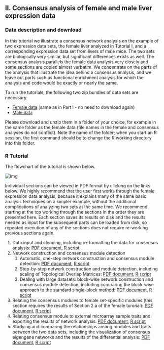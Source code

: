 ## II. Consensus analysis of female and male liver expression data

### Data description and download

In this tutorial we illustrate a consensus network analysis on the example of two expression data sets, the female liver analyzed in Tutorial I, and a corresponding expression data set from livers of male mice. The two sets are biologically very similar, but significant differences exists as well. The consensus analysis parallels the female data analysis very closely and some sections are copied almost verbatim. We concentrate on the parts of the analysis that illustrate the idea behind a consensus analysis, and we leave out parts such as functional enrichment analysis for which the analysis and code would be exactly or nearly the same.

To run the tutorials, the following two zip bundles of data sets are necessary:

- [Female data](https://horvath.genetics.ucla.edu/html/CoexpressionNetwork/Rpackages/WGCNA/Tutorials/FemaleLiver-Data.zip) (same as in Part I - no need to download again)
- [Male data](https://horvath.genetics.ucla.edu/html/CoexpressionNetwork/Rpackages/WGCNA/Tutorials/MaleLiver-Data.zip)

Please download and unzip them in a folder of your choice, for example in the same folder as the female data (file names in the female and consensus analyses do not conflict). Note the name of the folder; when you start an R session, the first command should be to change the R working directory into this folder.

### R Tutorial

The flowchart of the tutorial is shown below.

![img](https://horvath.genetics.ucla.edu/html/CoexpressionNetwork/Rpackages/WGCNA/Tutorials/overview-Consensus.png)


Individual sections can be viewed in PDF format by clicking on the links below. We highly recommend that the user first works through the female expression data analysis, because it explains many of the same basic analysis techniques on a simpler example, without the additional complications of analyzing two sets at the same time. We recommend starting at the top working through the sections in the order they are presented here. Each section saves its results on disk and the results needed as input for the subsequent parts can be loaded from disk, so repeated execution of any of the sections does not require re-working previous sections again.

1. Data input and cleaning, including re-formatting the data for consensus analysis: [PDF document](https://horvath.genetics.ucla.edu/html/CoexpressionNetwork/Rpackages/WGCNA/Tutorials/Consensus-DataInput.pdf), [R script](https://horvath.genetics.ucla.edu/html/CoexpressionNetwork/Rpackages/WGCNA/Tutorials/Consensus-DataInput.R)
2. Network construction and consensus module detection
   1. Automatic, one-step network construction and consensus module detection: [PDF document](https://horvath.genetics.ucla.edu/html/CoexpressionNetwork/Rpackages/WGCNA/Tutorials/Consensus-NetworkConstruction-auto.pdf), [R script](https://horvath.genetics.ucla.edu/html/CoexpressionNetwork/Rpackages/WGCNA/Tutorials/Consensus-NetworkConstruction-auto.R)
   2. Step-by-step network construction and module detection, including scaling of Topological Overlap Matrices: [PDF document](https://horvath.genetics.ucla.edu/html/CoexpressionNetwork/Rpackages/WGCNA/Tutorials/Consensus-NetworkConstruction-man.pdf), [R script](https://horvath.genetics.ucla.edu/html/CoexpressionNetwork/Rpackages/WGCNA/Tutorials/Consensus-NetworkConstruction-man.R)
   3. Dealing with large datasets: block-wise network construction and consensus module detection, including comparing the block-wise approach to the standard single-block method: [PDF document](https://horvath.genetics.ucla.edu/html/CoexpressionNetwork/Rpackages/WGCNA/Tutorials/Consensus-NetworkConstruction-blockwise.pdf), [R script](https://horvath.genetics.ucla.edu/html/CoexpressionNetwork/Rpackages/WGCNA/Tutorials/Consensus-NetworkConstruction-blockwise.R)
3. Relating the consensus modules to female set-specific modules (this section requires the results of Section 2.a of the female turorial): [PDF document](https://horvath.genetics.ucla.edu/html/CoexpressionNetwork/Rpackages/WGCNA/Tutorials/Consensus-RelateToFemMods.pdf), [R script](https://horvath.genetics.ucla.edu/html/CoexpressionNetwork/Rpackages/WGCNA/Tutorials/Consensus-RelateToFemMods.R)
4. Relating consensus module to external microarray sample traits and exporting the results of network analysis: [PDF document](https://horvath.genetics.ucla.edu/html/CoexpressionNetwork/Rpackages/WGCNA/Tutorials/Consensus-RelateModsToTraits.pdf), [R script](https://horvath.genetics.ucla.edu/html/CoexpressionNetwork/Rpackages/WGCNA/Tutorials/Consensus-RelateModsToTraits.R)
5. Studying and comparing the relationships among modules and traits between the two data sets, including the visualization of consensus eigengene networks and the results of the differential analysis: [PDF document](https://horvath.genetics.ucla.edu/html/CoexpressionNetwork/Rpackages/WGCNA/Tutorials/Consensus-EigengeneNetworks.pdf), [R script](https://horvath.genetics.ucla.edu/html/CoexpressionNetwork/Rpackages/WGCNA/Tutorials/Consensus-EigengeneNetworks.R)  


